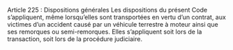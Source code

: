 Article 225 : Dispositions générales
Les dispositions du présent Code s’appliquent, même lorsqu’elles sont transportées en vertu d’un contrat, aux victimes d’un accident causé par un véhicule terrestre à moteur ainsi que ses remorques ou semi-remorques.
Elles s’appliquent soit lors de la transaction, soit lors de la procédure judiciaire.
